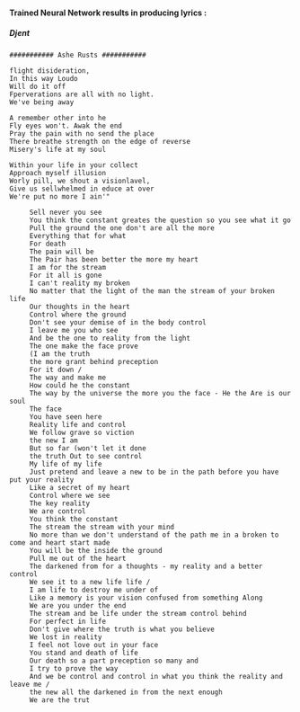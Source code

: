 #### Trained Neural Network results in producing lyrics :
##### Djent

    ########### Ashe Rusts ###########

    flight disideration, 
    In this way Loudo
    Will do it off
    Fperverations are all with no light.
    We've being away

    A remember other into he
    Fly eyes won't. Awak the end
    Pray the pain with no send the place
    There breathe strength on the edge of reverse
    Misery's life at my soul

    Within your life in your collect
    Approach myself illusion
    Worly pill, we shout a visionlavel,
    Give us sellwhelmed in educe at over
    We're put no more I ain'"

         Sell never you see 
         You think the constant greates the question so you see what it go 
         Pull the ground the one don't are all the more 
         Everything that for what 
         For death 
         The pain will be 
         The Pair has been better the more my heart 
         I am for the stream 
         For it all is gone 
         I can't reality my broken 
         No matter that the light of the man the stream of your broken life 
         Our thoughts in the heart 
         Control where the ground 
         Don't see your demise of in the body control 
         I leave me you who see 
         And be the one to reality from the light 
         The one make the face prove 
         (I am the truth 
         the more grant behind preception 
         For it down / 
         The way and make me 
         How could he the constant 
         The way by the universe the more you the face - He the Are is our soul 
         The face 
         You have seen here 
         Reality life and control 
         We follow grave so viction 
         the new I am 
         But so far (won't let it done 
         the truth Out to see control 
         My life of my life 
         Just pretend and leave a new to be in the path before you have put your reality 
         Like a secret of my heart 
         Control where we see 
         The key reality 
         We are control 
         You think the constant 
         The stream the stream with your mind 
         No more than we don't understand of the path me in a broken to come and heart start made 
         You will be the inside the ground 
         Pull me out of the heart 
         The darkened from for a thoughts - my reality and a better control 
         We see it to a new life life / 
         I am life to destroy me under of 
         Like a memory is your vision confused from something Along 
         We are you under the end 
         The stream and be life under the stream control behind 
         For perfect in life 
         Don't give where the truth is what you believe 
         We lost in reality 
         I feel not love out in your face 
         You stand and death of life 
         Our death so a part preception so many and 
         I try to prove the way 
         And we be control and control in what you think the reality and leave me / 
         the new all the darkened in from the next enough 
         We are the trut
